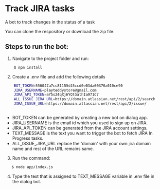 
# Track JIRA tasks

A bot to track changes in the status of a task

You can clone the respository or download the zip file.

## Steps to run the bot:

1. Navigate to the project folder and run:
```sh
    $ npm install
```
2. Create a .env file and add the following details

```sh
    BOT_TOKEN=556047a7cc81155d45ccd0e03da60370a010ce90
    JIRA_USERNAME=playteddystore@gmail.com
    JIRA_API_TOKEN=aY5s24qXjWYQtGathIa971C7
    ALL_ISSUE_JIRA_URL=https://domain.atlassian.net/rest/api/2/search
    JIRA_ISSUE_URL=https://domain.atlassian.net/rest/api/2/issue/    
    
```

- BOT_TOKEN can be generated by creating a new bot on dialog app.
- JIRA_USERNAME is the email id which you used to sign up on JIRA.
- JIRA_API_TOKEN can be generated from the JIRA account settings.
- TEXT_MESSAGE is the text you want to trigger the bot to fetch JIRA In Progress tasks.
- ALL_ISSUE_JIRA_URL  replace the 'domain' with your own jira domain name and rest of the URL remains same.

3. Run the command:
```sh
   $ node app/index.js
```
4. Type the text that is assigned to TEXT_MESSAGE variable in .env file in the dialog bot.
